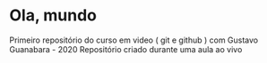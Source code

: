 # Ola, mundo
 Primeiro repositório  do curso em video ( git e github ) com Gustavo Guanabara - 2020
 Repositório criado durante uma aula ao vivo
